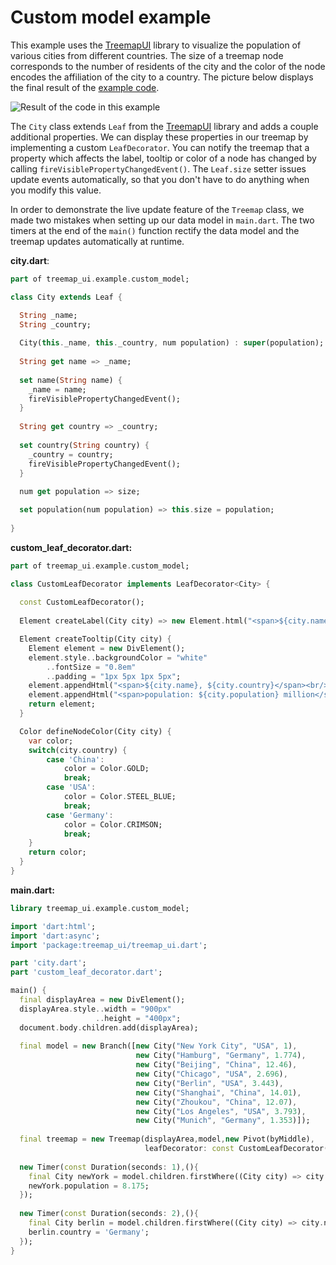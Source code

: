 Custom model example
====================

This example uses the [TreemapUI][] library to visualize the population of various cities from different countries. The size of a treemap node corresponds to the number of residents of the city and the color of the node encodes the affiliation of the city to a country. The picture below displays the final result of the [example code](../example/custom_model/).

![Result of the code in this example][pictureResult]

The `City` class extends `Leaf` from the [TreemapUI][] library and adds a couple additional properties. We can display these properties in our treemap by implementing a custom `LeafDecorator`. You can notify the treemap that a property which affects the label, tooltip or color of a node has changed by calling `fireVisiblePropertyChangedEvent()`. The `Leaf.size` setter issues update events automatically, so that you don't have to do anything when you modify this value. 

In order to demonstrate the live update feature of the `Treemap` class, we made two mistakes when setting up our data model in `main.dart`. The two timers at the end of the `main()` function rectify the data model and the treemap updates automatically at runtime.


**city.dart**:
```Dart
part of treemap_ui.example.custom_model;

class City extends Leaf {

  String _name;
  String _country;
  
  City(this._name, this._country, num population) : super(population);
  
  String get name => _name;
  
  set name(String name) {
    _name = name;
    fireVisiblePropertyChangedEvent();
  }
  
  String get country => _country;
  
  set country(String country) {
    _country = country;
    fireVisiblePropertyChangedEvent();
  }
  
  num get population => size;

  set population(num population) => this.size = population;
  
}
```

**custom_leaf_decorator.dart:**
```Dart
part of treemap_ui.example.custom_model;

class CustomLeafDecorator implements LeafDecorator<City> {
  
  const CustomLeafDecorator();
  
  Element createLabel(City city) => new Element.html("<span>${city.name}</span>");

  Element createTooltip(City city) {
    Element element = new DivElement(); 
    element.style..backgroundColor = "white"
        ..fontSize = "0.8em"
        ..padding = "1px 5px 1px 5px";
    element.appendHtml("<span>${city.name}, ${city.country}</span><br/>");
    element.appendHtml("<span>population: ${city.population} million</span>");
    return element; 
  }

  Color defineNodeColor(City city) {
    var color;
    switch(city.country) {
        case 'China':
            color = Color.GOLD;
            break;
        case 'USA':
            color = Color.STEEL_BLUE;
            break;
        case 'Germany':
            color = Color.CRIMSON;
            break;
    }
    return color;
  }
}
```

**main.dart:**
```Dart
library treemap_ui.example.custom_model;

import 'dart:html';
import 'dart:async';
import 'package:treemap_ui/treemap_ui.dart';

part 'city.dart';
part 'custom_leaf_decorator.dart';

main() {
  final displayArea = new DivElement();
  displayArea.style..width = "900px"
                   ..height = "400px";
  document.body.children.add(displayArea);
  
  final model = new Branch([new City("New York City", "USA", 1), 
                            new City("Hamburg", "Germany", 1.774), 
                            new City("Beijing", "China", 12.46), 
                            new City("Chicago", "USA", 2.696), 
                            new City("Berlin", "USA", 3.443),   
                            new City("Shanghai", "China", 14.01), 
                            new City("Zhoukou", "China", 12.07), 
                            new City("Los Angeles", "USA", 3.793),
                            new City("Munich", "Germany", 1.353)]);
  
  final treemap = new Treemap(displayArea,model,new Pivot(byMiddle),
                              leafDecorator: const CustomLeafDecorator());
  
  new Timer(const Duration(seconds: 1),(){
    final City newYork = model.children.firstWhere((City city) => city.name == 'New York City');
    newYork.population = 8.175;
  });
  
  new Timer(const Duration(seconds: 2),(){
    final City berlin = model.children.firstWhere((City city) => city.name == 'Berlin');
    berlin.country = 'Germany';
  });
}
```



[pictureResult]: https://googledrive.com/host/0B7SuAtTI9WeHc1ozNTdEaW5HZ0E/example02.png 
[TreemapUI]: https://github.com/usommerl/treemap_ui/
[tree data structure]: https://en.wikipedia.org/wiki/Tree_(data_structure)
